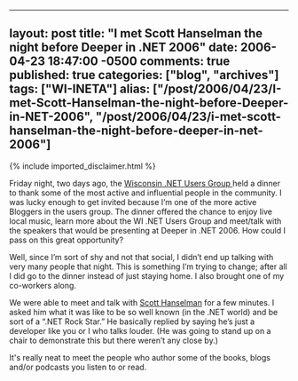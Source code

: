   ---
  layout: post
  title: "I met Scott Hanselman the night before Deeper in .NET 2006"
  date: 2006-04-23 18:47:00 -0500
  comments: true
  published: true
  categories: ["blog", "archives"]
  tags: ["WI-INETA"]
  alias: ["/post/2006/04/23/I-met-Scott-Hanselman-the-night-before-Deeper-in-NET-2006", "/post/2006/04/23/i-met-scott-hanselman-the-night-before-deeper-in-net-2006"]
  ---
<!-- more -->
{% include imported_disclaimer.html %}
<p>Friday night, two days ago, the <a href="http://wi-ineta.org">Wisconsin .NET Users Group </a>held a dinner to thank some of the most active and influential people in the community. I was lucky enough to get invited because I&rsquo;m one of the more active Bloggers in the users group. The dinner offered the chance to enjoy live local music, learn more about the WI .NET Users Group and meet/talk with the speakers that would be presenting at Deeper in .NET 2006. How could I pass on this great opportunity?</p>
<p>Well, since I&rsquo;m sort of shy and not that social, I didn&rsquo;t end up talking with very many people that night. This is something I&rsquo;m trying to change; after all I did go to the dinner instead of just staying home. I also brought one of my co-workers along.</p>
<p>We were able to meet and talk with <a href="http://computerzen.com">Scott Hanselman</a> for a few minutes. I asked him what it was like to be so well known (in the .NET world) and be sort of a &ldquo;.NET Rock Star.&rdquo; He basically replied by saying he&rsquo;s just a developer like you or I who talks louder. (He was going to stand up on a chair to demonstrate this but there weren&rsquo;t any close by.)</p>
<p>It's really neat to meet the people who author some of the books, blogs and/or podcasts you listen to or read.</p>
